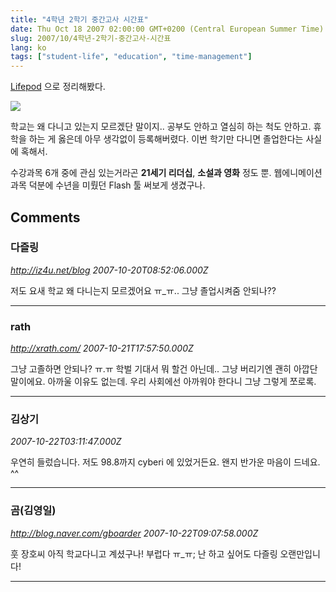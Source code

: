 ```yaml
---
title: "4학년 2학기 중간고사 시간표"
date: Thu Oct 18 2007 02:00:00 GMT+0200 (Central European Summer Time)
slug: 2007/10/4학년-2학기-중간고사-시간표
lang: ko
tags: ["student-life", "education", "time-management"]
---
```


[Lifepod](http://www.lifepod.co.kr/) 으로 정리해봤다.

![](/img/4_2_midterm.jpg)

학교는 왜 다니고 있는지 모르겠단 말이지.. 공부도 안하고 열심히 하는 척도 안하고.
휴학을 하는 게 옳은데 아무 생각없이 등록해버렸다. 이번 학기만 다니면 졸업한다는 사실에 혹해서. 

수강과목 6개 중에 관심 있는거라곤 **21세기 리더십**, **소설과 영화** 정도 뿐.
웹에니메이션 과목 덕분에 수년을 미뤘던 Flash 툴 써보게 생겼구나.

## Comments

### 다즐링
*http://iz4u.net/blog*
*2007-10-20T08:52:06.000Z*

저도 요새 학교 왜 다니는지 모르겠어요 ㅠ_ㅠ.. 그냥 졸업시켜줌 안되나??

---

### rath
*http://xrath.com/*
*2007-10-21T17:57:50.000Z*

그냥 고졸하면 안되나? ㅠ.ㅠ 학벌 기대서 뭐 할건 아닌데.. 그냥 버리기엔 괜히 아깝단 말이에요. 아까울 이유도 없는데. 우리 사회에선 아까워야 한다니 그냥 그렇게 쪼로록.

---

### 김상기
*2007-10-22T03:11:47.000Z*

우연히 들렀습니다. 저도 98.8까지 cyberi 에 있었거든요. 왠지 반가운 마음이 드네요. ^^

---

### 곰(김영일)
*http://blog.naver.com/gboarder*
*2007-10-22T09:07:58.000Z*

훗 장호씨 아직 학교다니고 계셨구나! 부럽다 ㅠ_ㅠ; 난 하고 싶어도 
다즐링 오랜만입니다!

---

